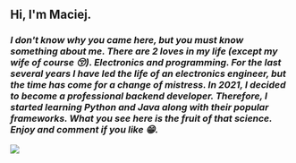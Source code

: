 ## Hi, I'm Maciej.

<h3><i> I don't know why you came here, but you must know something about me.
There are 2 loves in my life (except my wife of course 😚). Electronics and programming. For the last several years I have led the life of an electronics engineer, but the time has come for a change of mistress. In 2021, I decided to become a professional backend developer. Therefore, I started learning Python and Java along with their popular frameworks. What you see here is the fruit of that science. Enjoy and comment if you like 😁. </h3> </i>

![](https://komarev.com/ghpvc/?username=maciej-MKan)

<!--
**maciej-MKan/maciej-MKan** is a ✨ _special_ ✨ repository because its `README.md` (this file) appears on your GitHub profile.

Here are some ideas to get you started:

- 🔭 I’m currently working on ...
- 🌱 I’m currently learning ...
- 👯 I’m looking to collaborate on ...
- 🤔 I’m looking for help with ...
- 💬 Ask me about ...
- 📫 How to reach me: ...
- 😄 Pronouns: ...
- ⚡ Fun fact: ...
-->

